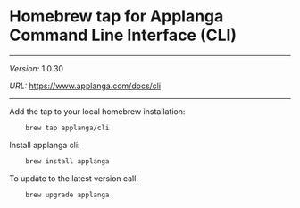 # Homebrew tap for Applanga Command Line Interface (CLI)

***
*Version:* 1.0.30

*URL:* <https://www.applanga.com/docs/cli>
***

Add the tap to your local homebrew installation:

```sh
	brew tap applanga/cli
```

Install applanga cli:

```sh
	brew install applanga
```

To update to the latest version call:

```sh
	brew upgrade applanga
```
